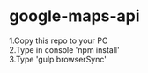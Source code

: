 # google-maps-api
1.Copy this repo to your PC <br/>
2.Type in console 'npm install'<br/>
3.Type 'gulp browserSync'
